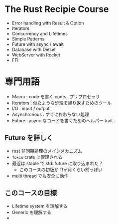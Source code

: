 # The Rust Recipie Course

- Error handling with Result & Option
- Iterators
- Concurrency and Lifetimes
- Simple Patterns
- Future with async / await
- Database with Diesel
- WebServer with Rocket
- FFI

# 専門用語

- Macro : code を書く code、プリプロセッサ
- Iterators : 似たような処理を繰り返すためのツール
- I/O : input / output
- Asynchronous : すぐに終わらない処理
- Future : async なコードを書くためのヘルパー trait


## Future  を詳しく

- rust 非同期処理のメインメカニズム
- `Tokio` crate に管理される
- 最近は stable で std::future に取り込まれた？
  - このコースの初版が 11ヶ月くらい前っぽい
- multi thread でも安全に動作

## このコースの目標

- Lifetime system を理解する
- Generic を理解する
- 
